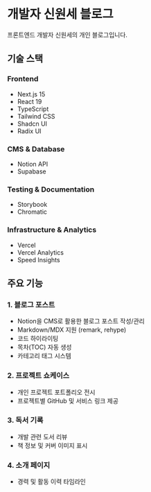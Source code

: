 # 개발자 신원세 블로그

프론트엔드 개발자 신원세의 개인 블로그입니다.

## 기술 스택

### Frontend
- Next.js 15
- React 19
- TypeScript
- Tailwind CSS
- Shadcn UI
- Radix UI

### CMS & Database
- Notion API
- Supabase

### Testing & Documentation
- Storybook
- Chromatic

### Infrastructure & Analytics
- Vercel
- Vercel Analytics
- Speed Insights

## 주요 기능

### 1. 블로그 포스트
- Notion을 CMS로 활용한 블로그 포스트 작성/관리
- Markdown/MDX 지원 (remark, rehype)
- 코드 하이라이팅
- 목차(TOC) 자동 생성
- 카테고리 태그 시스템

### 2. 프로젝트 쇼케이스
- 개인 프로젝트 포트폴리오 전시
- 프로젝트별 GitHub 및 서비스 링크 제공

### 3. 독서 기록
- 개발 관련 도서 리뷰
- 책 정보 및 커버 이미지 표시

### 4. 소개 페이지
- 경력 및 활동 이력 타임라인
